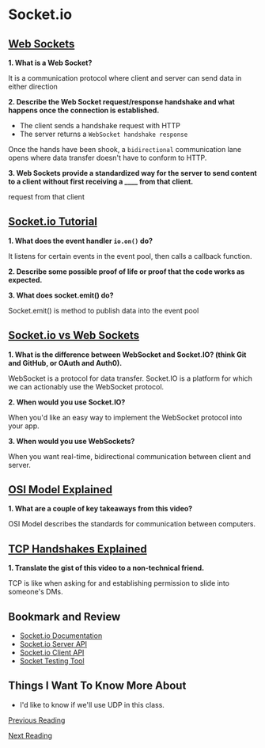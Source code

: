 # Socket.io

## [Web Sockets](https://en.wikipedia.org/wiki/WebSocket)

**1. What is a Web Socket?**

It is a communication protocol where client and server can send data in either direction

**2. Describe the Web Socket request/response handshake and what happens once the connection is established.**

- The client sends a handshake request with HTTP
- The server returns a `WebSocket handshake response`

Once the hands have been shook, a `bidirectional` communication lane opens where data transfer doesn't have to conform to HTTP.


**3. Web Sockets provide a standardized way for the server to send content to a client without first receiving a ____ from that client.**

request from that client

## [Socket.io Tutorial](https://www.tutorialspoint.com/socket.io/)

**1. What does the event handler `io.on()` do?**

It listens for certain events in the event pool, then calls a callback function.

**2. Describe some possible proof of life or proof that the code works as expected.**



**3. What does socket.emit() do?**

Socket.emit() is method to publish data into the event pool

## [Socket.io vs Web Sockets](https://www.educba.com/websocket-vs-socket-io/)

**1. What is the difference between WebSocket and Socket.IO? (think Git and GitHub, or OAuth and Auth0).**

WebSocket is a protocol for data transfer. Socket.IO is a platform for which we can actionably use the WebSocket protocol.

**2. When would you use Socket.IO?**

When you'd like an easy way to implement the WebSocket protocol into your app.

**3. When would you use WebSockets?**

When you want real-time, bidirectional communication between client and server.

## [OSI Model Explained](https://www.youtube.com/watch?v%3Dvv4y_uOneC0)

**1. What are a couple of key takeaways from this video?**

OSI Model describes the standards for communication between computers.

## [TCP Handshakes Explained](https://www.youtube.com/watch?v%3DxMtP5ZB3wSk)

**1. Translate the gist of this video to a non-technical friend.**

TCP is like when asking for and establishing permission to slide into someone's DMs.

## Bookmark and Review

- [Socket.io Documentation](https://socket.io/docs/)
- [Socket.io Server API](https://socket.io/docs/server-api)
- [Socket.io Client API](https://socket.io/docs/client-api)
- [Socket Testing Tool](https://amritb.github.io/socketio-client-tool/)

## Things I Want To Know More About

- I'd like to know if we'll use UDP in this class.

[Previous Reading](./class-11.md)

[Next Reading](./class-13.md)
